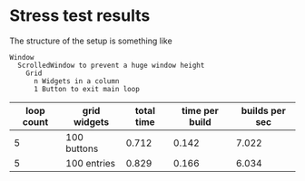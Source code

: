 # Stress test results

The structure of the setup is something like
```
Window
  ScrolledWindow to prevent a huge window height
    Grid
      n Widgets in a column
      1 Button to exit main loop
```

| loop count | grid widgets | total time  | time per build  | builds per sec
|------------|--------------|-------------|-----------------|---------------|
| 5          | 100 buttons  | 0.712       | 0.142           | 7.022
| 5          | 100 entries  | 0.829       | 0.166           | 6.034
